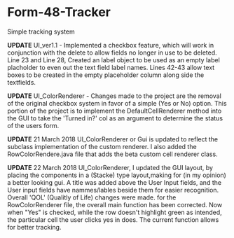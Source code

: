 # Form-48-Tracker
Simple tracking system

**UPDATE** UI_ver1.1 -  Implemented a checkbox feature, which will work in conjunction with the delete to allow fields no longer in use to be deleted. Line 23 and Line 28, Created an label object to be used as an empty label placholder to even out the text field label names. Lines 42-43 allow text boxes to be created in the empty placeholder column along side the textfields.

**UPDATE** UI_ColorRenderer - Changes made to the project are the removal of the original checkbox system in favor of a simple (Yes or No) option. This portion of the project is to implement the DefaultCellRenderer method into the GUI to take the 'Turned in?' col as an argument to determine the status of the users form.
 
**UPDATE** 21 March 2018 UI_ColorRenderer or Gui is updated to reflect the subclass implementation of the custom renderer. I also added the RowColorRendere.java file that adds the beta custom cell renderer class.

**UPDATE** 22 March 2018 UI_ColorRenderer, I updated the GUI layout, by placing the components in a (Stacke) type layout,making for (in my opinion) a better looking gui. A title was added above the User Input fields, and the User input fields  have nammes/lables beside them for easier recognition. Overall 'QOL' (Qualitly of Life) changes were made. for the RowColorRenderer file, the overall main function has been corrected. Now when "Yes" is checked, while the row doesn't highlight green as intended, the particular cell the user clicks yes in does. The current function allows for better tracking.
